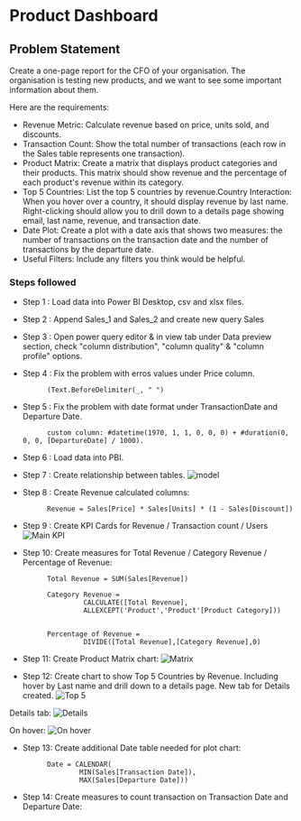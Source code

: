 # Product Dashboard

## Problem Statement

Create a one-page report for the CFO of your organisation. The organisation is testing new products, and we want to see some important information about them.

Here are the requirements:
- Revenue Metric: Calculate revenue based on price, units sold, and discounts.
- Transaction Count: Show the total number of transactions (each row in the Sales table represents one transaction).
- Product Matrix: Create a matrix that displays product categories and their products. This matrix should show revenue and the percentage of each product's revenue within its category.
- Top 5 Countries: List the top 5 countries by revenue.Country Interaction: When you hover over a country, it should display revenue by last name. Right-clicking should allow you to drill down to a details page showing email, last name, revenue, and transaction date.
- Date Plot: Create a plot with a date axis that shows two measures: the number of transactions on the transaction date and the number of transactions by the departure date.
- Useful Filters: Include any filters you think would be helpful.


### Steps followed 

- Step 1 : Load data into Power BI Desktop, csv and xlsx files.
- Step 2 : Append Sales_1 and Sales_2 and create new query Sales
- Step 3 : Open power query editor & in view tab under Data preview section, check "column distribution", "column quality" & "column profile" options.
- Step 4 : Fix the problem with erros values under Price column.
            
            (Text.BeforeDelimiter(_, " ")
- Step 5 : Fix the problem with date format under TransactionDate and Departure Date.

            custom column: #datetime(1970, 1, 1, 0, 0, 0) + #duration(0, 0, 0, [DepartureDate] / 1000).
- Step 6 : Load data into PBI.
- Step 7 : Create relationship between tables.
![model](https://github.com/user-attachments/assets/1718255a-dda9-4da6-953e-f8519f385023)
- Step 8 : Create Revenue calculated columns: 
            
            Revenue = Sales[Price] * Sales[Units] * (1 - Sales[Discount])
- Step 9 : Create KPI Cards for Revenue / Transaction count / Users
![Main KPI](https://github.com/user-attachments/assets/b1643239-7b6d-4ab2-9fbb-cd36dee87177)
- Step 10: Create measures for Total Revenue / Category Revenue  / Percentage of Revenue:

            Total Revenue = SUM(Sales[Revenue])
            
            Category Revenue = 
                     CALCULATE([Total Revenue],
                     ALLEXCEPT('Product','Product'[Product Category]))


            Percentage of Revenue = 
                     DIVIDE([Total Revenue],[Category Revenue],0)
- Step 11: Create Product Matrix chart:
![Matrix](https://github.com/user-attachments/assets/68a31849-6aab-45d2-9108-c265581a9cf4)
- Step 12: Create chart to show Top 5 Countries by Revenue. Including hover by Last name and drill down to a details page. New tab for Details created.
![Top 5](https://github.com/user-attachments/assets/1804be52-b575-461c-bddd-62b24ee3c5d0)

Details tab:
![Details ](https://github.com/user-attachments/assets/419e63b7-d576-45a5-afbb-fd08b21bea94)

On hover:
![On hover](https://github.com/user-attachments/assets/bd7968ca-fe6b-48a9-a6b6-487a9c7043a0)
- Step 13: Create additional Date table needed for plot chart:

            Date = CALENDAR(
                    MIN(Sales[Transaction Date]), 
                    MAX(Sales[Departure Date]))
   
- Step 14: Create measures to count transaction on Transaction Date and Departure Date: 

